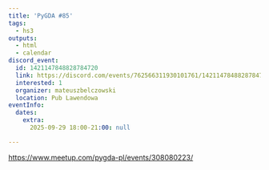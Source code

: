 ```yaml
---
title: 'PyGDA #85'
tags:
  - hs3
outputs:
  - html
  - calendar
discord_event:
  id: 1421147848828784720
  link: https://discord.com/events/762566311930101761/1421147848828784720
  interested: 1
  organizer: mateuszbelczowski
  location: Pub Lawendowa
eventInfo:
  dates:
    extra:
      2025-09-29 18:00-21:00: null

---
```


https://www.meetup.com/pygda-pl/events/308080223/
